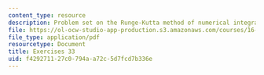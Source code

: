 ```yaml
---
content_type: resource
description: Problem set on the Runge-Kutta method of numerical integration.
file: https://ol-ocw-studio-app-production.s3.amazonaws.com/courses/16-346-astrodynamics-fall-2008/f429271127c0794aa72c5d7fcd7b336e_ex_33.pdf
file_type: application/pdf
resourcetype: Document
title: Exercises 33
uid: f4292711-27c0-794a-a72c-5d7fcd7b336e
---
```

